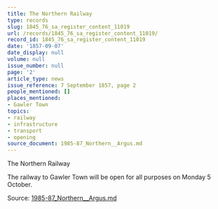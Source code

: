 ```yaml
---
title: The Northern Railway
type: records
slug: 1845_76_sa_register_content_11019
url: /records/1845_76_sa_register_content_11019/
record_id: 1845_76_sa_register_content_11019
date: '1857-09-07'
date_display: null
volume: null
issue_number: null
page: '2'
article_type: news
issue_reference: 7 September 1857, page 2
people_mentioned: []
places_mentioned:
- Gawler Town
topics:
- railway
- infrastructure
- transport
- opening
source_document: 1985-87_Northern__Argus.md
---
```


The Northern Railway

The railway to Gawler Town will be open for all purposes on Monday 5 October.

Source: [1985-87_Northern__Argus.md](/downloads/markdown/1985-87_Northern__Argus.md)
